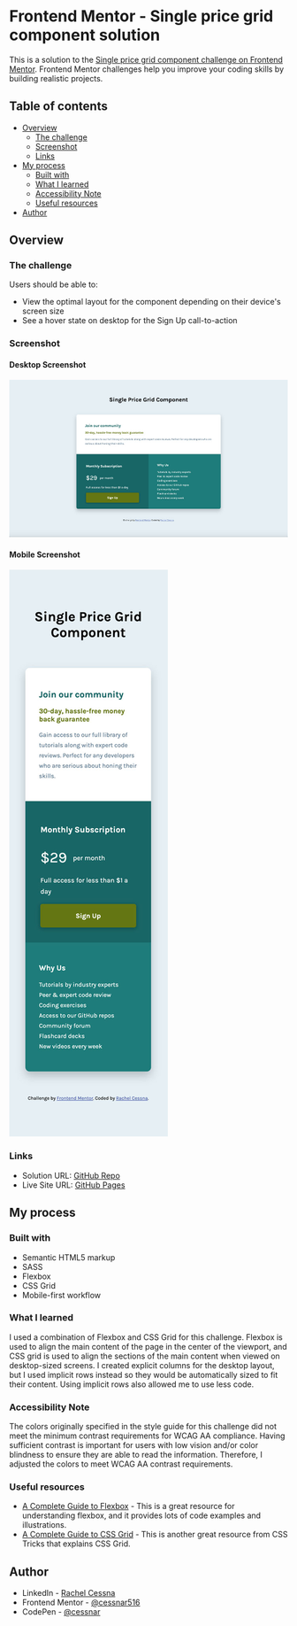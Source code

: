 # Frontend Mentor - Single price grid component solution

This is a solution to the [Single price grid component challenge on Frontend Mentor](https://www.frontendmentor.io/challenges/single-price-grid-component-5ce41129d0ff452fec5abbbc). Frontend Mentor challenges help you improve your coding skills by building realistic projects. 

## Table of contents

- [Overview](#overview)
  - [The challenge](#the-challenge)
  - [Screenshot](#screenshot)
  - [Links](#links)
- [My process](#my-process)
  - [Built with](#built-with)
  - [What I learned](#what-i-learned)
  - [Accessibility Note](#accessibility-note)
  - [Useful resources](#useful-resources)
- [Author](#author)

## Overview

### The challenge

Users should be able to:

- View the optimal layout for the component depending on their device's screen size
- See a hover state on desktop for the Sign Up call-to-action

### Screenshot

#### Desktop Screenshot

![](./images/screenshot-desktop.jpg)

#### Mobile Screenshot

![](./images/screenshot-mobile.jpg)


### Links

- Solution URL: [GitHub Repo](https://github.com/cessnar516/FM-single-price-grid-component)
- Live Site URL: [GitHub Pages](https://cessnar516.github.io/FM-single-price-grid-component/)

## My process

### Built with

- Semantic HTML5 markup
- SASS
- Flexbox
- CSS Grid
- Mobile-first workflow

### What I learned

I used a combination of Flexbox and CSS Grid for this challenge. Flexbox is used to align the main content of the page in the center of the viewport, and CSS grid is used to align the sections of the main content when viewed on desktop-sized screens. I created explicit columns for the desktop layout, but I used implicit rows instead so they would be automatically sized to fit their content. Using implicit rows also allowed me to use less code. 

### Accessibility Note

The colors originally specified in the style guide for this challenge did not meet the minimum contrast requirements for WCAG AA compliance. Having sufficient contrast is important for users with low vision and/or color blindness to ensure they are able to read the information. Therefore, I adjusted the colors to meet WCAG AA contrast requirements. 

### Useful resources

- [A Complete Guide to Flexbox](https://css-tricks.com/snippets/css/a-guide-to-flexbox/) - This is a great resource for understanding flexbox, and it provides lots of code examples and illustrations.
- [A Complete Guide to CSS Grid](https://css-tricks.com/snippets/css/complete-guide-grid/) - This is another great resource from CSS Tricks that explains CSS Grid. 

## Author

- LinkedIn - [Rachel Cessna](https://www.linkedin.com/in/rachelacessna/)
- Frontend Mentor - [@cessnar516](https://www.frontendmentor.io/profile/cessnar516)
- CodePen - [@cessnar](https://codepen.io/cessnar)